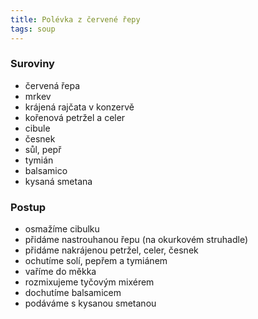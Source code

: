 ```yaml
---
title: Polévka z červené řepy
tags: soup
---
```


### Suroviny
- červená řepa
- mrkev
- krájená rajčata v konzervě
- kořenová petržel a celer
- cibule
- česnek
- sůl, pepř
- tymián
- balsamico
- kysaná smetana

### Postup
- osmažíme cibulku
- přidáme nastrouhanou řepu (na okurkovém struhadle)
- přidáme nakrájenou petržel, celer, česnek
- ochutíme solí, pepřem a tymiánem
- vaříme do měkka
- rozmixujeme tyčovým mixérem
- dochutíme balsamicem
- podáváme s kysanou smetanou

